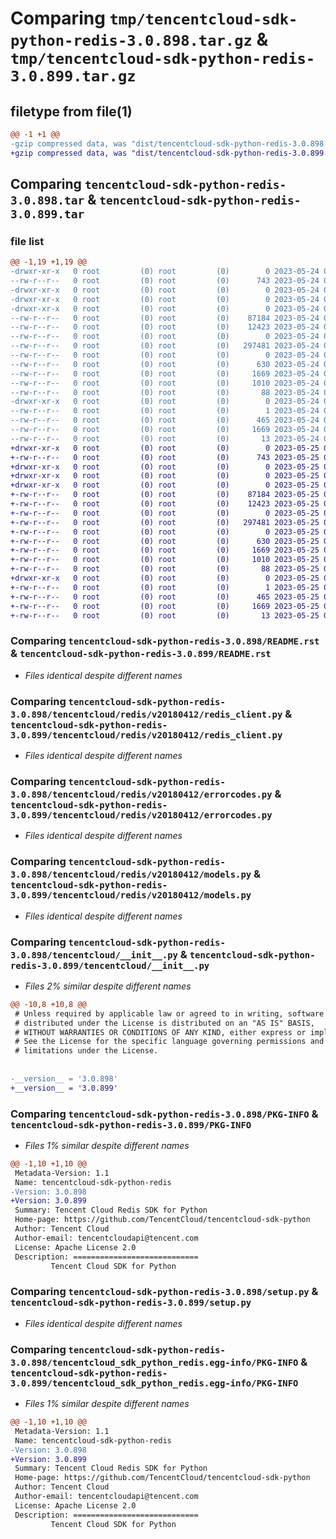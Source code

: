 # Comparing `tmp/tencentcloud-sdk-python-redis-3.0.898.tar.gz` & `tmp/tencentcloud-sdk-python-redis-3.0.899.tar.gz`

## filetype from file(1)

```diff
@@ -1 +1 @@
-gzip compressed data, was "dist/tencentcloud-sdk-python-redis-3.0.898.tar", last modified: Wed May 24 02:03:54 2023, max compression
+gzip compressed data, was "dist/tencentcloud-sdk-python-redis-3.0.899.tar", last modified: Thu May 25 00:33:44 2023, max compression
```

## Comparing `tencentcloud-sdk-python-redis-3.0.898.tar` & `tencentcloud-sdk-python-redis-3.0.899.tar`

### file list

```diff
@@ -1,19 +1,19 @@
-drwxr-xr-x   0 root         (0) root         (0)        0 2023-05-24 02:03:54.000000 tencentcloud-sdk-python-redis-3.0.898/
--rw-r--r--   0 root         (0) root         (0)      743 2023-05-24 02:03:54.000000 tencentcloud-sdk-python-redis-3.0.898/README.rst
-drwxr-xr-x   0 root         (0) root         (0)        0 2023-05-24 02:03:54.000000 tencentcloud-sdk-python-redis-3.0.898/tencentcloud/
-drwxr-xr-x   0 root         (0) root         (0)        0 2023-05-24 02:03:54.000000 tencentcloud-sdk-python-redis-3.0.898/tencentcloud/redis/
-drwxr-xr-x   0 root         (0) root         (0)        0 2023-05-24 02:03:54.000000 tencentcloud-sdk-python-redis-3.0.898/tencentcloud/redis/v20180412/
--rw-r--r--   0 root         (0) root         (0)    87184 2023-05-24 02:03:54.000000 tencentcloud-sdk-python-redis-3.0.898/tencentcloud/redis/v20180412/redis_client.py
--rw-r--r--   0 root         (0) root         (0)    12423 2023-05-24 02:03:54.000000 tencentcloud-sdk-python-redis-3.0.898/tencentcloud/redis/v20180412/errorcodes.py
--rw-r--r--   0 root         (0) root         (0)        0 2023-05-24 02:03:54.000000 tencentcloud-sdk-python-redis-3.0.898/tencentcloud/redis/v20180412/__init__.py
--rw-r--r--   0 root         (0) root         (0)   297481 2023-05-24 02:03:54.000000 tencentcloud-sdk-python-redis-3.0.898/tencentcloud/redis/v20180412/models.py
--rw-r--r--   0 root         (0) root         (0)        0 2023-05-24 02:03:54.000000 tencentcloud-sdk-python-redis-3.0.898/tencentcloud/redis/__init__.py
--rw-r--r--   0 root         (0) root         (0)      630 2023-05-24 02:03:54.000000 tencentcloud-sdk-python-redis-3.0.898/tencentcloud/__init__.py
--rw-r--r--   0 root         (0) root         (0)     1669 2023-05-24 02:03:54.000000 tencentcloud-sdk-python-redis-3.0.898/PKG-INFO
--rw-r--r--   0 root         (0) root         (0)     1010 2023-05-24 02:03:54.000000 tencentcloud-sdk-python-redis-3.0.898/setup.py
--rw-r--r--   0 root         (0) root         (0)       88 2023-05-24 02:03:54.000000 tencentcloud-sdk-python-redis-3.0.898/setup.cfg
-drwxr-xr-x   0 root         (0) root         (0)        0 2023-05-24 02:03:54.000000 tencentcloud-sdk-python-redis-3.0.898/tencentcloud_sdk_python_redis.egg-info/
--rw-r--r--   0 root         (0) root         (0)        1 2023-05-24 02:03:54.000000 tencentcloud-sdk-python-redis-3.0.898/tencentcloud_sdk_python_redis.egg-info/dependency_links.txt
--rw-r--r--   0 root         (0) root         (0)      465 2023-05-24 02:03:54.000000 tencentcloud-sdk-python-redis-3.0.898/tencentcloud_sdk_python_redis.egg-info/SOURCES.txt
--rw-r--r--   0 root         (0) root         (0)     1669 2023-05-24 02:03:54.000000 tencentcloud-sdk-python-redis-3.0.898/tencentcloud_sdk_python_redis.egg-info/PKG-INFO
--rw-r--r--   0 root         (0) root         (0)       13 2023-05-24 02:03:54.000000 tencentcloud-sdk-python-redis-3.0.898/tencentcloud_sdk_python_redis.egg-info/top_level.txt
+drwxr-xr-x   0 root         (0) root         (0)        0 2023-05-25 00:33:44.000000 tencentcloud-sdk-python-redis-3.0.899/
+-rw-r--r--   0 root         (0) root         (0)      743 2023-05-25 00:33:44.000000 tencentcloud-sdk-python-redis-3.0.899/README.rst
+drwxr-xr-x   0 root         (0) root         (0)        0 2023-05-25 00:33:44.000000 tencentcloud-sdk-python-redis-3.0.899/tencentcloud/
+drwxr-xr-x   0 root         (0) root         (0)        0 2023-05-25 00:33:44.000000 tencentcloud-sdk-python-redis-3.0.899/tencentcloud/redis/
+drwxr-xr-x   0 root         (0) root         (0)        0 2023-05-25 00:33:44.000000 tencentcloud-sdk-python-redis-3.0.899/tencentcloud/redis/v20180412/
+-rw-r--r--   0 root         (0) root         (0)    87184 2023-05-25 00:33:44.000000 tencentcloud-sdk-python-redis-3.0.899/tencentcloud/redis/v20180412/redis_client.py
+-rw-r--r--   0 root         (0) root         (0)    12423 2023-05-25 00:33:44.000000 tencentcloud-sdk-python-redis-3.0.899/tencentcloud/redis/v20180412/errorcodes.py
+-rw-r--r--   0 root         (0) root         (0)        0 2023-05-25 00:33:44.000000 tencentcloud-sdk-python-redis-3.0.899/tencentcloud/redis/v20180412/__init__.py
+-rw-r--r--   0 root         (0) root         (0)   297481 2023-05-25 00:33:44.000000 tencentcloud-sdk-python-redis-3.0.899/tencentcloud/redis/v20180412/models.py
+-rw-r--r--   0 root         (0) root         (0)        0 2023-05-25 00:33:44.000000 tencentcloud-sdk-python-redis-3.0.899/tencentcloud/redis/__init__.py
+-rw-r--r--   0 root         (0) root         (0)      630 2023-05-25 00:33:44.000000 tencentcloud-sdk-python-redis-3.0.899/tencentcloud/__init__.py
+-rw-r--r--   0 root         (0) root         (0)     1669 2023-05-25 00:33:44.000000 tencentcloud-sdk-python-redis-3.0.899/PKG-INFO
+-rw-r--r--   0 root         (0) root         (0)     1010 2023-05-25 00:33:44.000000 tencentcloud-sdk-python-redis-3.0.899/setup.py
+-rw-r--r--   0 root         (0) root         (0)       88 2023-05-25 00:33:44.000000 tencentcloud-sdk-python-redis-3.0.899/setup.cfg
+drwxr-xr-x   0 root         (0) root         (0)        0 2023-05-25 00:33:44.000000 tencentcloud-sdk-python-redis-3.0.899/tencentcloud_sdk_python_redis.egg-info/
+-rw-r--r--   0 root         (0) root         (0)        1 2023-05-25 00:33:44.000000 tencentcloud-sdk-python-redis-3.0.899/tencentcloud_sdk_python_redis.egg-info/dependency_links.txt
+-rw-r--r--   0 root         (0) root         (0)      465 2023-05-25 00:33:44.000000 tencentcloud-sdk-python-redis-3.0.899/tencentcloud_sdk_python_redis.egg-info/SOURCES.txt
+-rw-r--r--   0 root         (0) root         (0)     1669 2023-05-25 00:33:44.000000 tencentcloud-sdk-python-redis-3.0.899/tencentcloud_sdk_python_redis.egg-info/PKG-INFO
+-rw-r--r--   0 root         (0) root         (0)       13 2023-05-25 00:33:44.000000 tencentcloud-sdk-python-redis-3.0.899/tencentcloud_sdk_python_redis.egg-info/top_level.txt
```

### Comparing `tencentcloud-sdk-python-redis-3.0.898/README.rst` & `tencentcloud-sdk-python-redis-3.0.899/README.rst`

 * *Files identical despite different names*

### Comparing `tencentcloud-sdk-python-redis-3.0.898/tencentcloud/redis/v20180412/redis_client.py` & `tencentcloud-sdk-python-redis-3.0.899/tencentcloud/redis/v20180412/redis_client.py`

 * *Files identical despite different names*

### Comparing `tencentcloud-sdk-python-redis-3.0.898/tencentcloud/redis/v20180412/errorcodes.py` & `tencentcloud-sdk-python-redis-3.0.899/tencentcloud/redis/v20180412/errorcodes.py`

 * *Files identical despite different names*

### Comparing `tencentcloud-sdk-python-redis-3.0.898/tencentcloud/redis/v20180412/models.py` & `tencentcloud-sdk-python-redis-3.0.899/tencentcloud/redis/v20180412/models.py`

 * *Files identical despite different names*

### Comparing `tencentcloud-sdk-python-redis-3.0.898/tencentcloud/__init__.py` & `tencentcloud-sdk-python-redis-3.0.899/tencentcloud/__init__.py`

 * *Files 2% similar despite different names*

```diff
@@ -10,8 +10,8 @@
 # Unless required by applicable law or agreed to in writing, software
 # distributed under the License is distributed on an "AS IS" BASIS,
 # WITHOUT WARRANTIES OR CONDITIONS OF ANY KIND, either express or implied.
 # See the License for the specific language governing permissions and
 # limitations under the License.
 
 
-__version__ = '3.0.898'
+__version__ = '3.0.899'
```

### Comparing `tencentcloud-sdk-python-redis-3.0.898/PKG-INFO` & `tencentcloud-sdk-python-redis-3.0.899/PKG-INFO`

 * *Files 1% similar despite different names*

```diff
@@ -1,10 +1,10 @@
 Metadata-Version: 1.1
 Name: tencentcloud-sdk-python-redis
-Version: 3.0.898
+Version: 3.0.899
 Summary: Tencent Cloud Redis SDK for Python
 Home-page: https://github.com/TencentCloud/tencentcloud-sdk-python
 Author: Tencent Cloud
 Author-email: tencentcloudapi@tencent.com
 License: Apache License 2.0
 Description: ============================
         Tencent Cloud SDK for Python
```

### Comparing `tencentcloud-sdk-python-redis-3.0.898/setup.py` & `tencentcloud-sdk-python-redis-3.0.899/setup.py`

 * *Files identical despite different names*

### Comparing `tencentcloud-sdk-python-redis-3.0.898/tencentcloud_sdk_python_redis.egg-info/PKG-INFO` & `tencentcloud-sdk-python-redis-3.0.899/tencentcloud_sdk_python_redis.egg-info/PKG-INFO`

 * *Files 1% similar despite different names*

```diff
@@ -1,10 +1,10 @@
 Metadata-Version: 1.1
 Name: tencentcloud-sdk-python-redis
-Version: 3.0.898
+Version: 3.0.899
 Summary: Tencent Cloud Redis SDK for Python
 Home-page: https://github.com/TencentCloud/tencentcloud-sdk-python
 Author: Tencent Cloud
 Author-email: tencentcloudapi@tencent.com
 License: Apache License 2.0
 Description: ============================
         Tencent Cloud SDK for Python
```

